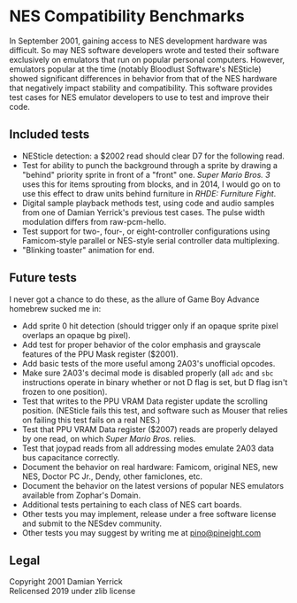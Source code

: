 # NES Compatibility Benchmarks

In September 2001, gaining access to NES development hardware was
difficult. So may NES software developers wrote and tested their
software exclusively on emulators that run on popular personal
computers.  However, emulators popular at the time (notably Bloodlust
Software's NESticle) showed significant differences in behavior from
that of the NES hardware that negatively impact stability and
compatibility. This software provides test cases for NES emulator
developers to use to test and improve their code.

## Included tests

- NESticle detection: a $2002 read should clear D7 for the
  following read.
- Test for ability to punch the background through a sprite by
  drawing a "behind" priority sprite in front of a "front" one.
  _Super Mario Bros. 3_ uses this for items sprouting from blocks,
  and in 2014, I would go on to use this effect to draw units
  behind furniture in _RHDE: Furniture Fight_.
- Digital sample playback methods test, using code and audio
  samples from one of Damian Yerrick's previous test cases.
  The pulse width modulation differs from raw-pcm-hello.
- Test support for two-, four-, or eight-controller configurations
  using Famicom-style parallel or NES-style serial controller data
  multiplexing.
- "Blinking toaster" animation for end.

## Future tests

I never got a chance to do these, as the allure of Game Boy Advance
homebrew sucked me in:

- Add sprite 0 hit detection (should trigger only if an opaque
  sprite pixel overlaps an opaque bg pixel).
- Add test for proper behavior of the color emphasis and grayscale
  features of the PPU Mask register ($2001).
- Add basic tests of the more useful among 2A03's unofficial opcodes.
- Make sure 2A03's decimal mode is disabled properly (all `adc` and
  `sbc` instructions operate in binary whether or not D flag is
  set, but D flag isn't frozen to one position).
- Test that writes to the PPU VRAM Data register update the
  scrolling position. (NESticle fails this test, and software such
  as Mouser that relies on failing this test fails on a real NES.)
- Test that PPU VRAM Data register ($2007) reads are properly
  delayed by one read, on which _Super Mario Bros._ relies.
- Test that joypad reads from all addressing modes emulate 2A03
  data bus capacitance correctly.
- Document the behavior on real hardware:  Famicom, original NES,
  new NES, Doctor PC Jr., Dendy, other famiclones, etc.
- Document the behavior on the latest versions of popular NES
  emulators available from Zophar's Domain.
- Additional tests pertaining to each class of NES cart boards.
- Other tests you may implement, release under a free software
  license and submit to the NESdev community.
- Other tests you may suggest by writing me at
  pino@pineight.com
                  
## Legal

Copyright 2001 Damian Yerrick  
Relicensed 2019 under zlib license
